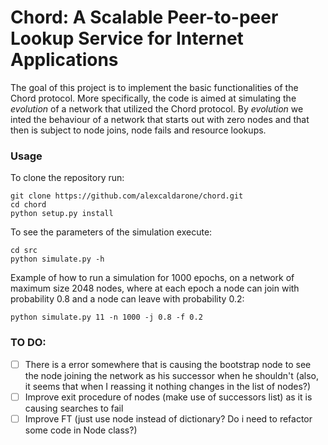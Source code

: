 # Chord: A Scalable Peer-to-peer Lookup Service for Internet Applications

The goal of this project is to implement the basic functionalities of the Chord protocol. More specifically, the code is aimed at simulating the _evolution_ of a network that utilized the Chord protocol. By _evolution_ we inted the behaviour of a network that starts out with zero nodes and that then is subject to node joins, node fails and resource lookups.


### Usage
To clone the repository run:
```shell
git clone https://github.com/alexcaldarone/chord.git
cd chord
python setup.py install
```

To see the parameters of the simulation execute:
```shell
cd src
python simulate.py -h
```

Example of how to run a simulation for 1000 epochs, on a network of maximum size 2048 nodes, where at each epoch a node can join with probability 0.8 and a node can leave with probability 0.2:
```shell
python simulate.py 11 -n 1000 -j 0.8 -f 0.2
```

### TO DO:
- [ ] There is a error somewhere that is causing the bootstrap node to see the node joining the network as his successor when he shouldn't (also, it seems that when I reassing it nothing changes in the list of nodes?)
- [ ] Improve exit procedure of nodes (make use of successors list) as it is causing searches to fail 
- [ ] Improve FT (just use node instead of dictionary? Do i need to refactor some code in Node class?)